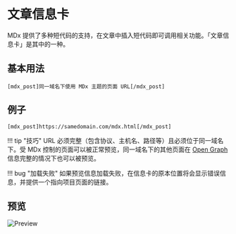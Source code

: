 # 文章信息卡

MDx 提供了多种短代码的支持，在文章中插入短代码即可调用相关功能。「文章信息卡」是其中的一种。

## 基本用法

```
[mdx_post]同一域名下使用 MDx 主题的页面 URL[/mdx_post]
```

## 例子

```
[mdx_post]https://samedomain.com/mdx.html[/mdx_post]
```

!!! tip "技巧"
    URL 必须完整（包含协议、主机名、路径等）且必须位于同一域名下。受 MDx 控制的页面可以被正常预览，同一域名下的其他页面在 [Open Graph](https://ogp.me) 信息完整的情况下也可以被预览。

!!! bug "加载失败"
    如果预览信息加载失败，在信息卡的原本位置将会显示错误信息，并提供一个指向项目页面的链接。

## 预览

![Preview](.../img/post-info.jpg)
